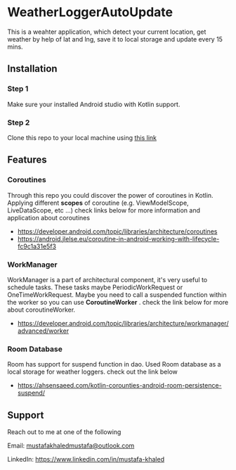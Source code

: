# WeatherLoggerAutoUpdate
This is a weahter application, which detect your current location, get weather by help of lat and lng, save it to local storage and update every 15 mins.

## Installation
### Step 1
Make sure your installed Android studio with Kotlin support.

### Step 2
Clone this repo to your local machine using [this link](https://github.com/MustafaKhaled/WeatherLoggerAutoUpdate.git)

## Features

### Coroutines
 Through this repo you could discover the power of coroutines in Kotlin. Applying different **scopes** of coroutine (e.g. ViewModelScope, LiveDataScope, etc ...)
check links below for more information and application about coroutines
- https://developer.android.com/topic/libraries/architecture/coroutines 
- https://android.jlelse.eu/coroutine-in-android-working-with-lifecycle-fc9c1a31e5f3

### WorkManager
WorkManager is a part of architectural component, it's very useful to schedule tasks. These tasks maybe PeriodicWorkRequest or OneTimeWorkRequest.
Maybe you need to call a suspended function within the worker so you can use **CoroutineWorker** . check the link below for more about
coroutineWorker.
 - https://developer.android.com/topic/libraries/architecture/workmanager/advanced/worker

### Room Database
Room has support for suspend function in dao. Used Room database as a local storage for weather loggers. check out the link below
- https://ahsensaeed.com/kotlin-corounties-android-room-persistence-suspend/


## Support
Reach out to me at one of the following

Email: mustafakhaledmustafa@outlook.com

LinkedIn: https://www.linkedin.com/in/mustafa-khaled
